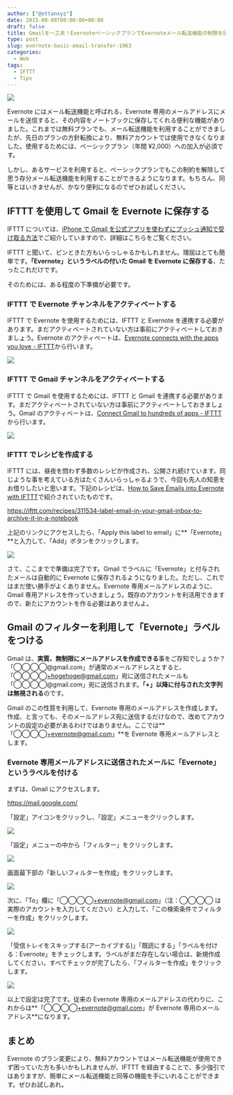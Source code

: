 ```yaml
---
author: ["@ottanxyz"]
date: 2015-08-08T00:00:00+00:00
draft: false
title: Gmailを一工夫！EvernoteベーシックプランでEvernoteメール転送機能の制限を回避する方法
type: post
slug: evernote-basic-email-transfer-1963
categories:
  - Web
tags:
  - IFTTT
  - Tips
---
```


![](150808-55c5f9900a98e.png)

Evernote にはメール転送機能と呼ばれる、Evernote 専用のメールアドレスにメールを送信すると、その内容をノートブックに保存してくれる便利な機能がありました。これまでは無料プランでも、メール転送機能を利用することができましたが、先日のプランの方針転換により、無料アカウントでは使用できなくなりました。使用するためには、ベーシックプラン（年間 ¥2,000）への加入が必須です。

しかし、あるサービスを利用すると、ベーシックプランでもこの制約を解除して思う存分メール転送機能を利用することができるようになります。もちろん、同等とはいきませんが、かなり便利になるのでぜひお試しください。

## IFTTT を使用して Gmail を Evernote に保存する

IFTTT については、[iPhone で Gmail を公式アプリを使わずにプッシュ通知で受け取る方法](/posts/2014/09/iphone-gmail-push-490/)でご紹介していますので、詳細はこちらをご覧ください。

IFTTT と聞いて、ピンときた方もいらっしゃるかもしれません。理屈はとても簡単です。**「Evernote」というラベルの付いた Gmail を Evernote に保存する**、たったこれだけです。

そのためには、ある程度の下準備が必要です。

### IFTTT で Evernote チャンネルをアクティベートする

IFTTT で Evernote を使用するためには、IFTTT と Evernote を連携する必要があります。まだアクティベートされていない方は事前にアクティベートしておきましょう。Evernote のアクティベートは、[Evernote connects with the apps you love - IFTTT](https://ifttt.com/evernote)から行います。

![](150808-55c5f976af8e6.png)

### IFTTT で Gmail チャンネルをアクティベートする

IFTTT で Gmail を使用するためには、IFTTT と Gmail を連携する必要があります。まだアクティベートされていない方は事前にアクティベートしておきましょう。Gmail のアクティベートは、[Connect Gmail to hundreds of apps - IFTTT](https://ifttt.com/gmail)から行います。

![](150808-55c5f97e10282.png)

### IFTTT でレシピを作成する

IFTTT には、昼夜を問わず多数のレシピが作成され、公開され続けています。同じような事を考えている方はたくさんいらっしゃるようで、今回も先人の知恵をお借りしたいと思います。下記のレシピは、[How to Save Emails into Evernote with IFTTT](http://www.labnol.org/internet/evernote-email-notes/28961/)で紹介されていたものです。

https://ifttt.com/recipes/311534-label-email-in-your-gmail-inbox-to-archive-it-in-a-notebook

上記のリンクにアクセスしたら、「Apply this label to email」に**「Evernote」**と入力して、「Add」ボタンをクリックします。

![](150808-55c5f98087cb1.png)

さて、ここまでで準備は完了です。Gmail でラベルに「Evernote」と付与されたメールは自動的に Evernote に保存されるようになりました。ただし、これではまだ使い勝手がよくありません。Evernote 専用メールアドレスのように、Gmail 専用アドレスを作っていきましょう。既存のアカウントを利活用できますので、新たにアカウントを作る必要はありませんよ。

## Gmail のフィルターを利用して「Evernote」ラベルをつける

Gmail は、**実質、無制限にメールアドレスを作成できる**事をご存知でしょうか？「◯◯◯◯@gmail.com」が通常のメールアドレスとすると、「◯◯◯◯+hogehoge@gmail.com」宛に送信されたメールも「◯◯◯◯@gmail.com」宛に送信されます。**「+」以降に付与された文字列は無視される**のです。

Gmail のこの性質を利用して、Evernote 専用のメールアドレスを作成します。作成、と言っても、そのメールアドレス宛に送信するだけなので、改めてアカウントの設定の必要があるわけではありません。ここでは**「◯◯◯◯+evernote@gmail.com」**を Evernote 専用メールアドレスとします。

### Evernote 専用メールアドレスに送信されたメールに「Evernote」というラベルを付ける

まずは、Gmail にアクセスします。

https://mail.google.com/

「設定」アイコンをクリックし、「設定」メニューをクリックします。

![](150808-55c5f9845e8ba.png)

「設定」メニューの中から「フィルター」をクリックします。

![](150808-55c5f985ade52.png)

画面最下部の「新しいフィルターを作成」をクリックします。

![](150808-55c5f98894837.png)

次に、「To」欄に「◯◯◯◯+evernote@gmail.com」（注：◯◯◯◯ は実際のアカウントを入力してください）と入力して、「この検索条件でフィルターを作成」をクリックします。

![](150808-55c5f98a2eb63.png)

「受信トレイをスキップする(アーカイブする)」「既読にする」「ラベルを付ける：Evernote」をチェックします。ラベルがまだ存在しない場合は、新規作成してください。すべてチェックが完了したら、「フィルターを作成」をクリックします。

![](150808-55c5f98c888f7.png)

以上で設定は完了です。従来の Evernote 専用のメールアドレスの代わりに、これからは**「◯◯◯◯+evernote@gmail.com」が Evernote 専用のメールアドレス**になります。

## まとめ

Evernote のプラン変更により、無料アカウントではメール転送機能が使用できず困っていた方も多いかもしれませんが、IFTTT を経由することで、多少強引ではありますが、簡単にメール転送機能と同等の機能を手にいれることができます。ぜひお試しあれ。
